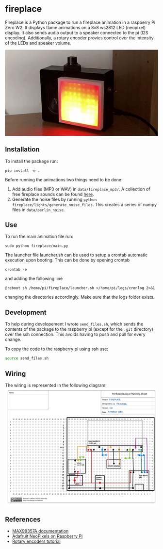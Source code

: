 # fireplace

Fireplace is a Python package to run a fireplace animation in a raspberry Pi Zero W2.
It displays flame animations on a 8x8 ws2812 LED (neopixel) display.
It also sends audio output to a speaker connected to the pi (I2S encoding).
Additionally, a rotary encoder provies control over the intensity of the LEDs and speaker volume.

![GIF showing the end result](docs/demo_gif.gif)
## Installation
To install the package run:
```
pip install -e .
```
Before running the animations two things need to be done:
1. Add audio files (MP3 or WAV) in `data/fireplace_mp3/`. A collection of free fireplace sounds can be found [here](https://www.freetousesounds.com/free-fireplace-sound-effects/).
2. Generate the noise files by running `python fireplace/lights/generate_noise_files`. This creates a series of numpy files in `data/perlin_noise`.

## Use
To run the main animation file run:
```
sudo python fireplace/main.py
```

The launcher file launcher.sh can be used to setup a crontab automatic execution upon booting. 
This can be done by opening crontab
```
crontab -e
```
and adding the following line
```
@reboot sh /home/pi/fireplace/launcher.sh >/home/pi/logs/cronlog 2>&1
```
changing the directories accordingly. Make sure that the logs folder exists.

## Development
To help during developement I wrote `send_files.sh`, which sends the contents of the package to the raspberry pi (except for the `.git` directory) over the ssh connection.
This avoids having to push and pull for every change.

To copy the code to the raspberry pi using ssh use:
```bash
source send_files.sh
```

## Wiring
The wiring is represented in the following diagram:
![Wiring diagram for the project](docs/board_design.jpg)

## References 
- [MAX98357A documentation](https://web.archive.org/web/20240106093728/https://learn.adafruit.com/adafruit-max98357-i2s-class-d-mono-amp)
- [Adafruit NeoPixels on Raspberry Pi](https://web.archive.org/web/20240215090728/https://learn.adafruit.com/neopixels-on-raspberry-pi/overview)
- [Rotary encoders tutorial](https://newbiely.com/tutorials/raspberry-pi/raspberry-pi-rotary-encoder)

